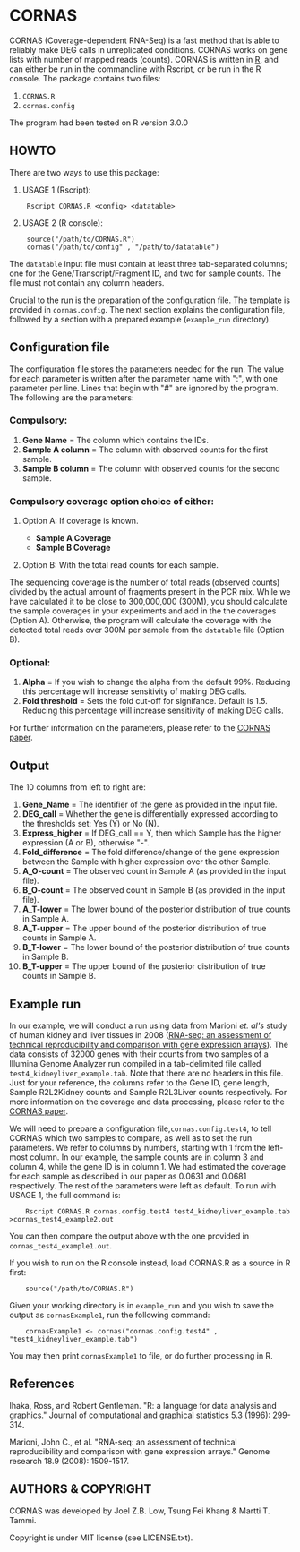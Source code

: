 # CORNAS #
CORNAS (Coverage-dependent RNA-Seq) is a fast method that is able to reliably make DEG calls in unreplicated conditions. CORNAS works on gene lists with number of mapped reads (counts). CORNAS is written in [R](https://www.r-project.org/), and can either be run in the commandline with Rscript, or be run in the R console. The package contains two files:

1. `CORNAS.R`
2. `cornas.config`
	
The program had been tested on R version 3.0.0


## HOWTO ##
There are two ways to use this package:

1. USAGE 1 (Rscript):

		Rscript CORNAS.R <config> <datatable>
	
2. USAGE 2 (R console):

		source("/path/to/CORNAS.R")
		cornas("/path/to/config" , "/path/to/datatable")

The `datatable` input file must contain at least three tab-separated columns; one for the Gene/Transcript/Fragment ID, and two for sample counts. The file must not contain any column headers.

Crucial to the run is the preparation of the configuration file. The template is provided in `cornas.config`. The next section explains the configuration file, followed by a section with a prepared example (`example_run` directory).



## Configuration file ##
The configuration file stores the parameters needed for the run. The value for each parameter is written after the parameter name with ":", with one parameter per line. Lines that begin with "#" are ignored by the program. The following are the parameters:

### Compulsory: 
1. **Gene Name** = The column which contains the IDs.
2. **Sample A column** = The column with observed counts for the first sample.
3. **Sample B column** =  The column with observed counts for the second sample.
	
### Compulsory coverage option choice of either:
1. Option A: If coverage is known.

	+ **Sample A Coverage**
	+ **Sample B Coverage**

2. Option B: With the total read counts for each sample. 
	
The sequencing coverage is the number of total reads (observed counts) divided by the actual amount of fragments present in the PCR mix. While we have calculated it to be close to 300,000,000 (300M), you should calculate the sample coverages in your experiments and add in the the coverages (Option A). Otherwise, the program will calculate the coverage with the detected total reads over 300M per sample from the `datatable` file (Option B).


### Optional:
1. **Alpha** = If you wish to change the alpha from the default 99%. Reducing this percentage will increase sensitivity of making DEG calls.
2. **Fold threshold** = Sets the fold cut-off for signifance. Default is 1.5. Reducing this percentage will increase sensitivity of making DEG calls.

For further information on the parameters, please refer to the [CORNAS paper](https://bmcbioinformatics.biomedcentral.com/articles/10.1186/s12859-017-1974-4).



## Output ##
The 10 columns from left to right are:
1. **Gene_Name** = The identifier of the gene as provided in the input file.
2. **DEG_call** = Whether the gene is differentially expressed according to the thresholds set: Yes (Y) or No (N).
3. **Express_higher** = If DEG_call == Y, then which Sample has the higher expression (A or B), otherwise "-".
4. **Fold_difference** = The fold difference/change of the gene expression between the Sample with higher expression over the other Sample.
5. **A_O-count** = The observed count in Sample A (as provided in the input file).
6. **B_O-count** = The observed count in Sample B (as provided in the input file).
7. **A_T-lower** = The lower bound of the posterior distribution of true counts in Sample A.
8. **A_T-upper** = The upper bound of the posterior distribution of true counts in Sample A.
9. **B_T-lower** = The lower bound of the posterior distribution of true counts in Sample B.
10. **B_T-upper** = The upper bound of the posterior distribution of true counts in Sample B.



## Example run ##
In our example, we will conduct a run using data from Marioni *et. al's* study of human kidney and liver tissues in 2008 ([RNA-seq: an assessment of technical reproducibility and comparison with gene expression arrays](http://genome.cshlp.org/content/18/9/1509.long)). The data consists of 32000 genes with their counts from two samples of a Illumina Genome Analyzer run compiled in a tab-delimited file called `test4_kidneyliver_example.tab`. Note that there are no headers in this file. Just for your reference, the columns refer to the Gene ID, gene length, Sample R2L2Kidney counts and Sample R2L3Liver counts respectively. For more information on the coverage and data processing, please refer to the [CORNAS paper](https://bmcbioinformatics.biomedcentral.com/articles/10.1186/s12859-017-1974-4).

We will need to prepare a configuration file,`cornas.config.test4`, to tell CORNAS which two samples to compare, as well as to set the run parameters. We refer to columns by numbers, starting with 1 from the left-most column. In our example, the sample counts are in column 3 and column 4, while the gene ID is in column 1. We had estimated the coverage for each sample as described in our paper as 0.0631 and 0.0681 respectively. The rest of the parameters were left as default. To run with USAGE 1, the full command is:

		Rscript CORNAS.R cornas.config.test4 test4_kidneyliver_example.tab >cornas_test4_example2.out

You can then compare the output above with the one provided in `cornas_test4_example1.out`.

If you wish to run on the R console instead, load CORNAS.R as a source in R first:

		source("/path/to/CORNAS.R")

Given your working directory is in `example_run` and you wish to save the output as `cornasExample1`, run the following command:

		cornasExample1 <- cornas("cornas.config.test4" , "test4_kidneyliver_example.tab")

You may then print `cornasExample1` to file, or do further processing in R.


## References ##
Ihaka, Ross, and Robert Gentleman. "R: a language for data analysis and graphics." Journal of computational and graphical statistics 5.3 (1996): 299-314.

Marioni, John C., et al. "RNA-seq: an assessment of technical reproducibility and comparison with gene expression arrays." Genome research 18.9 (2008): 1509-1517.


## AUTHORS & COPYRIGHT ##
CORNAS was developed by Joel Z.B. Low, Tsung Fei Khang & Martti T. Tammi.

Copyright is under MIT license (see LICENSE.txt).
